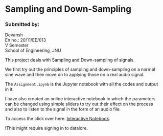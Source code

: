 
# Sampling and Down-Sampling

### Submitted by:
Devansh </br>
En no.: 20/11/EE/013</br> 
V Semester</br>
School of Engineering, JNU</br>

This project deals with Sampling and Down-sampling of signals.

We first try out the principles of sampling and down-sampling on a normal sine wave and then move on to applying those on a real audio signal.

The `Assignment.ipynb` is the Jupyter notebook with all the codes and output in it.

I have also created an online interactive notebook in which the parameters can be changed using simple sliders to try out their effect on the process and also to listen to the signal in the form of an audio file.

To access the click over here: [Interactive Notebook](https://datalore.jetbrains.com/notebook/FRhDBuB07VrW9OYJj9g8Ft/PGGGQ8i9sm3zLOEZLCTOho).

!This might require signing in to datalore.
